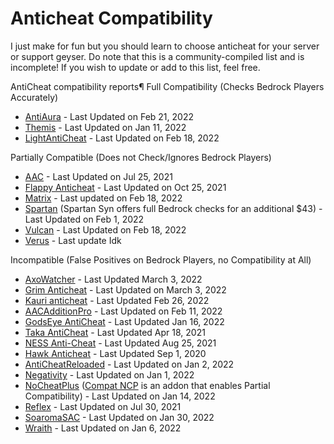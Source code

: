 # Anticheat Compatibility 
I just make for fun but you should learn to choose anticheat for your server or support geyser.
Do note that this is a community-compiled list and is incomplete! If you wish to update or add to this list, feel free.


AntiCheat compatibility reports¶
Full Compatibility (Checks Bedrock Players Accurately)

- [AntiAura](https://www.spigotmc.org/resources/antiaura-»-reliable-cheat-detection-»-anti-cheat-plugin.1368/) - Last Updated on Feb 21, 2022
- [Themis](https://www.spigotmc.org/resources/themis-anti-cheat-1-17-1-18-bedrock-support-paper-compatibility-free-optimized.90766/) - Last Updated on Jan 11, 2022
- [LightAntiCheat](https://www.spigotmc.org/resources/lightanticheat.96341/) - Last Updated on Feb 18, 2022

Partially Compatible (Does not Check/Ignores Bedrock Players)

- [AAC](https://www.spigotmc.org/resources/aac-advanced-anti-cheat-hack-kill-aura-blocker.6442/) - Last Updated on Jul 25, 2021
- [Flappy Anticheat](https://www.spigotmc.org/resources/92180/) - Last Updated on Oct 25, 2021
- [Matrix](https://matrix.rip/) - Last updated on Feb 18, 2022
- [Spartan](https://www.spigotmc.org/resources/25638/) (Spartan Syn offers full Bedrock checks for an additional $43) - Last Updated on Feb 1, 2022
- [Vulcan](https://www.spigotmc.org/resources/83626/) - Last Updated on Feb 18, 2022
- [Verus](https://verus.ac) - Last update Idk

Incompatible (False Positives on Bedrock Players, no Compatibility at All)

- [AxoWatcher](https://www.spigotmc.org/resources/axowatcher.100330/) - Last Updated March 3, 2022 
- [Grim Anticheat](https://www.spigotmc.org/resources/grim-anticheat.99923/) - Last Updated on March 3, 2022
- [Kauri anticheat](https://www.spigotmc.org/resources/kauri-anticheat-best-in-class-performance-destroy-cheaters-1-7-10-1-18-1.53721/) - Last Updated Feb 26, 2022
- [AACAdditionPro](https://www.spigotmc.org/resources/aacadditionpro.33590/) - Last Updated on Feb 11, 2022
- [GodsEye AntiCheat](https://www.spigotmc.org/resources/godseye-anticheat-advanced-detection.69595/) - Last Updated Jan 16, 2022
- [Taka AntiCheat](https://www.spigotmc.org/resources/taka-anticheat-takaac-cheap-and-reliable-solution.45167/) - Last Updated Apr 18, 2021 
- [NESS Anti-Cheat](https://www.spigotmc.org/resources/ness-anti-cheat-reloaded.75887/) - Last Updated Aug 25, 2021
- [Hawk Anticheat](https://www.spigotmc.org/resources/hawk-anticheat-mc-1-7-10-1-8-8.40343/) - Last Updated Sep 1, 2020
- [AntiCheatReloaded](https://www.spigotmc.org/resources/23799/) - Last Updated on Jan 2, 2022
- [Negativity](https://www.spigotmc.org/resources/86874/) - Last Updated on Jan 1, 2022
- [NoCheatPlus](https://github.com/Updated-NoCheatPlus/NoCheatPlus) ([Compat NCP](https://github.com/Updated-NoCheatPlus/CompatNoCheatPlus/) is an addon that enables Partial Compatibility) - Last Updated on Jan 14, 2022
- [Reflex](https://www.spigotmc.org/resources/21122/) - Last Updated on Jul 30, 2021
- [SoaromaSAC](https://www.spigotmc.org/resources/87702/) - Last Updated on Jan 30, 2022
- [Wraith](https://www.spigotmc.org/resources/66887/) - Last Updated on Jan 6, 2022

